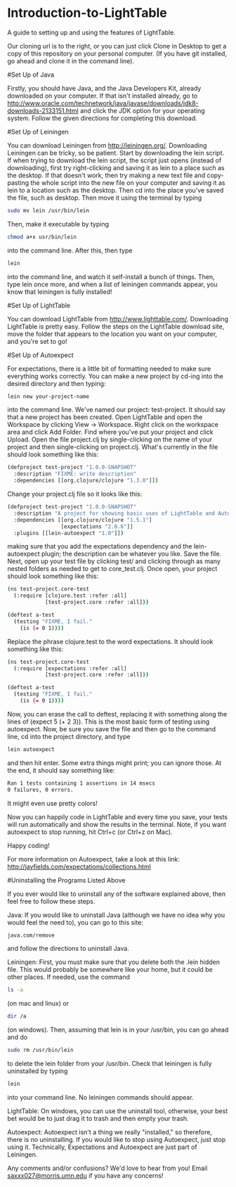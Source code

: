 Introduction-to-LightTable
==========================

A guide to setting up and using the features of LightTable.

Our cloning url is to the right, or you can just click Clone in Desktop to get a copy of this repository on your personal computer. (If you have git installed, go ahead and clone it in the command line).

#Set Up of Java

Firstly, you should have Java, and the Java Developers Kit, already downloaded on your computer. If that isn't installed already, go to http://www.oracle.com/technetwork/java/javase/downloads/jdk8-downloads-2133151.html and click the JDK option for your operating system. Follow the given directions for completing this download.

#Set Up of Leiningen

You can download Leiningen from http://leiningen.org/. Downloading Leiningen can be tricky, so be patient. Start by downloading the lein script. If when trying to download the lein script, the script just opens (instead of downloading), first try right-clicking and saving it as lein to a place such as the desktop. If that doesn't work, then try making a new text file and copy-pasting the whole script into the new file on your computer and saving it as lein to a location such as the desktop. Then cd into the place you've saved the file, such as desktop. Then move it using the terminal by typing

```bash
sudo mv lein /usr/bin/lein
```

Then, make it executable by typing

```bash
chmod a+x usr/bin/lein
```

into the command line. After this, then type

```bash
lein
```

into the command line, and watch it self-install a bunch of things. Then, type lein once more, and when a list of leiningen commands appear, you know that leiningen is fully installed!

#Set Up of LightTable

You can download LightTable from http://www.lighttable.com/. Downloading LightTable is pretty easy. Follow the steps on the LightTable download site, move the folder that appears to the location you want on your computer, and you're set to go!

#Set Up of Autoexpect

For expectations, there is a little bit of formatting needed to make sure everything works correctly. You can make a new project by cd-ing into the desired directory and then typing:

``` bash
lein new your-project-name
```

into the command line. We've named our project: test-project. It should say that a new project has been created. Open LightTable and open the Workspace by clicking View -> Workspace. Right click on the workspace area and click Add Folder. Find where you've put your project and click Upload. Open the file project.clj by single-clicking on the name of your project and then single-clicking on project.clj. What's currently in the file should look something like this:

```bash
(defproject test-project "1.0.0-SNAPSHOT"
  :description "FIXME: write description"
  :dependencies [[org.clojure/clojure "1.3.0"]])
```

Change your project.clj file so it looks like this:

```bash
(defproject test-project "1.0.0-SNAPSHOT"
  :description "A project for showing basic uses of LightTable and Autoexpect"
  :dependencies [[org.clojure/clojure "1.5.1"]
                 [expectations "2.0.6"]]
  :plugins [[lein-autoexpect "1.0"]])
```

making sure that you add the expectations dependency and the lein-autoexpect plugin; the description can be whatever you like. Save the file. Next, open up your test file by clicking test/  and clicking through as many nested folders as needed to get to core_test.clj. Once open, your project should look something like this:

```bash
(ns test-project.core-test
  (:require [clojure.test :refer :all]
            [test-project.core :refer :all]))

(deftest a-test
  (testing "FIXME, I fail."
    (is (= 0 1))))
```

Replace the phrase clojure.test to the word expectations. It should look something like this:

```bash
(ns test-project.core-test
  (:require [expectations :refer :all]
            [test-project.core :refer :all]))

(deftest a-test
  (testing "FIXME, I fail."
    (is (= 0 1))))
```

Now, you can erase the call to deftest, replacing it with something along the lines of (expect 5 (+ 2 3)). This is the most basic form of testing using autoexpect. Now, be sure you save the file and then go to the command line, cd into the project directory, and type

```bash
lein autoexpect
```

and then hit enter. Some extra things might print; you can ignore those. At the end, it should say something like:

```bash
Ran 1 tests containing 1 assertions in 14 msecs
0 failures, 0 errors.
```

It might even use pretty colors!

Now you can happily code in LightTable and every time you save, your tests will run automatically and show the results in the terminal. Note, if you want autoexpect to stop running, hit Ctrl+c (or Ctrl+z on Mac).

Happy coding!

For more information on Autoexpect, take a look at this link: http://jayfields.com/expectations/collections.html

#Uninstalling the Programs Listed Above

If you ever would like to uninstall any of the software explained above, then feel free to follow these steps.

Java: If you would like to uninstall Java (although we have no idea why you would feel the need to), you can go to this site: 

```bash
java.com/remove
```
and follow the directions to uninstall Java.

Leiningen: First, you must make sure that you delete both the .lein hidden file. This would probably be somewhere like your home, but it could be other places. If needed, use the command 

```bash
ls -a
```

(on mac and linux) or 

```bash
dir /a 
```
(on windows). Then, assuming that lein is in your /usr/bin, you can go ahead and do 

```bash
sudo rm /usr/bin/lein 
```
to delete the lein folder from your /usr/bin. Check that leiningen is fully uninstalled by typing 

```bash
lein 
```

into your command line. No leiningen commands should appear.

LightTable: On windows, you can use the uninstall tool, otherwise, your best bet would be to just drag it to trash and then empty your trash.

Autoexpect: Autoexpect isn't a thing we really "installed," so therefore, there is no uninstalling. If you would like to stop using Autoexpect, just stop using it. Technically, Expectations and Autoexpect are just part of Leiningen.

Any comments and/or confusions? We'd love to hear from you! Email saxxx027@morris.umn.edu if you have any concerns!

